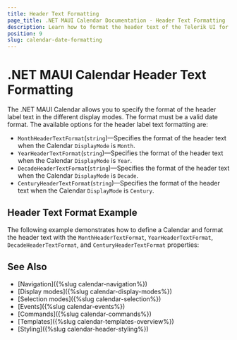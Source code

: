 ```yaml
---
title: Header Text Formatting
page_title: .NET MAUI Calendar Documentation - Header Text Formatting
description: Learn how to format the header text of the Telerik UI for .NET MAUI Calendar control.
position: 9
slug: calendar-date-formatting
---
```


# .NET MAUI Calendar Header Text Formatting

The .NET MAUI Calendar allows you to specify the format of the header label text in the different display modes. The format must be a valid date format. The available options for the header label text formatting are: 

* `MonthHeaderTextFormat`(`string`)&mdash;Specifies the format of the header text when the Calendar `DisplayMode` is `Month`.
* `YearHeaderTextFormat`(`string`)&mdash;Specifies the format of the header text when the Calendar `DisplayMode` is `Year`.
* `DecadeHeaderTextFormat`(`string`)&mdash;Specifies the format of the header text when the Calendar `DisplayMode` is `Decade`.
* `CenturyHeaderTextFormat`(`string`)&mdash;Specifies the format of the header text when the Calendar `DisplayMode` is `Century`.

## Header Text Format Example

The following example demonstrates how to define a Calendar and format the header text with the `MonthHeaderTextFormat`, `YearHeaderTextFormat`, `DecadeHeaderTextFormat`, and `CenturyHeaderTextFormat` properties:

<snippet id='calendar-headertext-formatting'/>

## See Also

- [Navigation]({%slug calendar-navigation%})
- [Display modes]({%slug calendar-display-modes%})
- [Selection modes]({%slug calendar-selection%}) 
- [Events]({%slug calendar-events%})
- [Commands]({%slug calendar-commands%})
- [Templates]({%slug calendar-templates-overview%})
- [Styling]({%slug calendar-header-styling%})